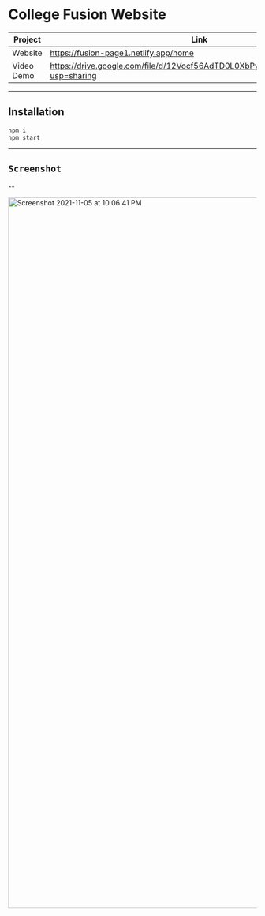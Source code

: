 <h1>College Fusion Website</h1>


| Project | Link |
| ------ | ------ |
| Website |  https://fusion-page1.netlify.app/home
| Video Demo | https://drive.google.com/file/d/12Vocf56AdTD0L0XbPyrESkuluYUXVTXp/view?usp=sharing

---
## Installation

```javascript
npm i
npm start
```


---

## `Screenshot`
--

<img width="1440" alt="Screenshot 2021-11-05 at 10 06 41 PM" src="https://user-images.githubusercontent.com/68339841/140546183-42692787-9001-423e-9b0d-c198cdeb6d2a.png">

